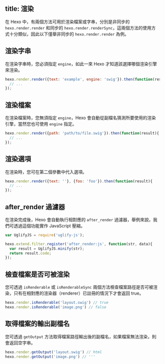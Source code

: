 title: 渲染
---
在 Hexo 中，有兩個方法可用於渲染檔案或字串，分別是非同步的 `hexo.render.render` 和同步的 `hexo.render.renderSync`，這兩個方法的使用方式十分類似，因此以下僅舉非同步的 `hexo.render.render` 為例。

## 渲染字串

在渲染字串時，您必須指定 `engine`，如此一來 Hexo 才知道該選擇哪個渲染引擎來渲染。

``` js
hexo.render.render({text: 'example', engine: 'swig'}).then(function(result){
  // ...
});
```

## 渲染檔案

在渲染檔案時，您無須指定 `engine`，Hexo 會自動從副檔名猜測所要使用的渲染引擎，當然您也可使用 `engine` 指定。

``` js
hexo.render.render({path: 'path/to/file.swig'}).then(function(result){
  // ...
});
```

## 渲染選項

在渲染時，您可在第二個參數中代入選項。

``` js
hexo.render.render({text: ''}, {foo: 'foo'}).then(function(result){
  // ...
});
```

## after_render 過濾器

在渲染完成後，Hexo 會自動執行相對應的 `after_render` 過濾器，舉例來說，我們可透過這個功能實作 JavaScript 壓縮。

``` js
var UglifyJS = require('uglify-js');

hexo.extend.filter.register('after_render:js', function(str, data){
  var result = UglifyJS.minify(str);
  return result.code;
});
```

## 檢查檔案是否可被渲染

您可透過 `isRenderable` 或 `isRenderableSync` 兩個方法檢查檔案路徑是否可被渲染，只有在相對應的渲染器（renderer）已註冊的情況下才會返回 true。

``` js
hexo.render.isRenderable('layout.swig') // true
hexo.render.isRenderable('image.png') // false
```

## 取得檔案的輸出副檔名

您可透過 `getOutput` 方法取得檔案路徑輸出後的副檔名，如果檔案無法渲染，則會返回空字串。

``` js
hexo.render.getOutput('layout.swig') // html
hexo.render.getOutput('image.png') // '''
```
